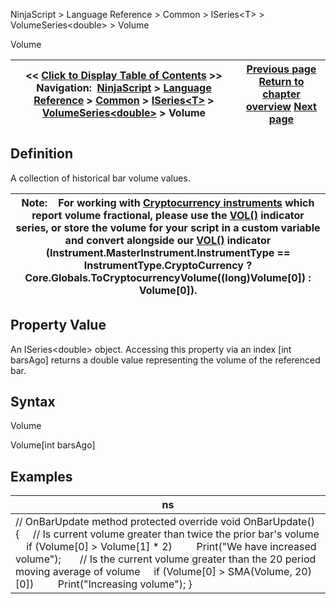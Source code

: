 ﻿
NinjaScript \> Language Reference \> Common \> ISeries\<T\> \> VolumeSeries\<double\> \> Volume

Volume

| \<\< [Click to Display Table of Contents](iseries_volume.md) \>\> **Navigation:**     [NinjaScript](ninjascript.md) \> [Language Reference](language_reference_wip.md) \> [Common](common.md) \> [ISeries\<T\>](iseriest.md) \> [VolumeSeries\<double\>](volumeseries.md) \> Volume | [Previous page](volumeseries.md) [Return to chapter overview](volumeseries.md) [Next page](iseries_volumes.md) |
| --- | --- |
## Definition
A collection of historical bar volume values.
 

| Note:    For working with [Cryptocurrency instruments](instrumenttype.md) which report volume fractional, please use the [VOL()](volume.md) indicator series, or store the volume for your script in a custom variable and convert alongside our [VOL()](volume.md) indicator (Instrument.MasterInstrument.InstrumentType \=\= InstrumentType.CryptoCurrency ? Core.Globals.ToCryptocurrencyVolume((long)Volume\[0]) : Volume\[0]). |
| --- |

## Property Value
An ISeries\<double\> object. Accessing this property via an index \[int barsAgo] returns a double value representing the volume of the referenced bar.
 
## Syntax
Volume  

Volume\[int barsAgo]
 
## 
## Examples

| ns |
| --- |
| // OnBarUpdate method protected override void OnBarUpdate() {      // Is current volume greater than twice the prior bar's volume      if (Volume\[0] \> Volume\[1] \* 2)          Print("We have increased volume");        // Is the current volume greater than the 20 period moving average of volume      if (Volume\[0] \> SMA(Volume, 20)\[0])          Print("Increasing volume"); } |
